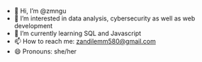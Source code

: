- 👋 Hi, I’m @zmngu
- 👀 I’m interested in data analysis, cybersecurity as well as web development 
- 🌱 I’m currently learning SQL and Javascript 
- 📫 How to reach me: zandilemm580@gmail.com
- 😄 Pronouns: she/her 
<!---
zmngu/zmngu is a ✨ special ✨ repository because its `README.md` (this file) appears on your GitHub profile.
You can click the Preview link to take a look at your changes.
--->
